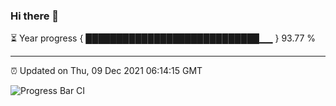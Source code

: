 ### Hi there 👋

⏳ Year progress { ████████████████████████████▁▁ } 93.77 %

---

⏰ Updated on Thu, 09 Dec 2021 06:14:15 GMT

![Progress Bar CI](https://github.com/liununu/liununu/workflows/Progress%20Bar%20CI/badge.svg)
